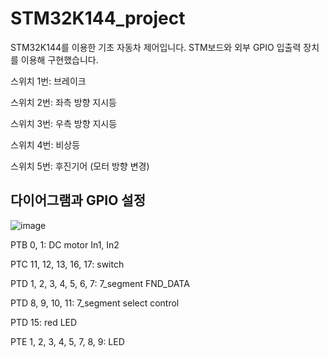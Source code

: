 # STM32K144_project
STM32K144를 이용한 기초 자동차 제어입니다.
STM보드와 외부 GPIO 입출력 장치를 이용해 구현했습니다.

스위치 1번: 브레이크

스위치 2번: 좌측 방향 지시등

스위치 3번: 우측 방향 지시등

스위치 4번: 비상등

스위치 5번: 후진기어 (모터 방향 변경)

## 다이어그램과 GPIO 설정 
![image](https://github.com/woodong11/STM32K144_project/assets/91379630/90459537-dd93-42b0-9330-12d0d1788dc2)

PTB 0, 1: DC motor In1, In2

PTC 11, 12, 13, 16, 17: switch

PTD 1, 2, 3, 4, 5, 6, 7: 7_segment FND_DATA

PTD 8, 9, 10, 11: 7_segment select control

PTD 15: red LED

PTE 1, 2, 3, 4, 5, 7, 8, 9: LED

